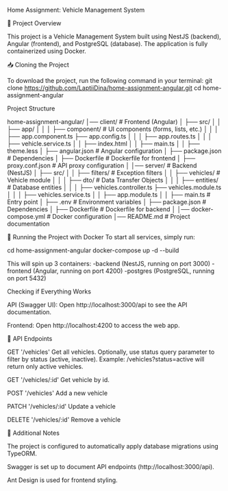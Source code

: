 Home Assignment: Vehicle Management System

📌 Project Overview

This project is a Vehicle Management System built using NestJS (backend), Angular (frontend), and PostgreSQL (database). The application is fully containerized using Docker.

📥 Cloning the Project

To download the project, run the following command in your terminal:
git clone https://github.com/LaptiiDina/home-assignment-angular.git
cd home-assignment-angular

Project Structure

home-assignment-angular/
│── client/                   # Frontend (Angular)
│   ├── src/
│   │   ├── app/
│   │   │   ├── component/   # UI components (forms, lists, etc.)
│   │   │   ├── app.component.ts
            ├── app.config.ts
│   │   │   ├── app.routes.ts
│   │   │   ├── vehicle.service.ts
│   │   ├── index.html
│   │   ├── main.ts
│   │   ├── theme.less
│   ├── angular.json          # Angular configuration
│   ├── package.json          # Dependencies
│   ├── Dockerfile            # Dockerfile for frontend
│   ├── proxy.conf.json       # API proxy configuration
│
│── server/                   # Backend (NestJS)
│   ├── src/
│   │   ├── filters/          # Exception filters
│   │   ├── vehicles/         # Vehicle module
│   │   │   ├── dto/          # Data Transfer Objects
│   │   │   ├── entities/     # Database entities
│   │   │   ├── vehicles.controller.ts
            ├── vehicles.module.ts
│   │   │   ├── vehicles.service.ts
│   │   ├── app.module.ts
│   │   ├── main.ts           # Entry point
│   ├── .env                  # Environment variables
│   ├── package.json          # Dependencies
│   ├── Dockerfile            # Dockerfile for backend
│
│── docker-compose.yml         # Docker configuration
│── README.md                  # Project documentation


🚀 Running the Project with Docker
To start all services, simply run:

cd home-assignment-angular
docker-compose up -d --build

This will spin up 3 containers:
-backend (NestJS, running on port 3000)
-frontend (Angular, running on port 4200)
-postgres (PostgreSQL, running on port 5432)

Checking if Everything Works

API (Swagger UI):
Open http://localhost:3000/api to see the API documentation.

Frontend:
Open http://localhost:4200 to access the web app.

📜 API Endpoints

GET '/vehicles' Get all vehicles. Optionally, use status query parameter to filter by status (active, inactive). Example: /vehicles?status=active will return only active vehicles.

GET '/vehicles/:id' Get  vehicle by id.

POST '/vehicles' Add a new vehicle

PATCH '/vehicles/:id' Update a vehicle

DELETE '/vehicles/:id' Remove a vehicle


📝 Additional Notes

The project is configured to automatically apply database migrations using TypeORM.

Swagger is set up to document API endpoints (http://localhost:3000/api).

Ant Design is used for frontend styling.